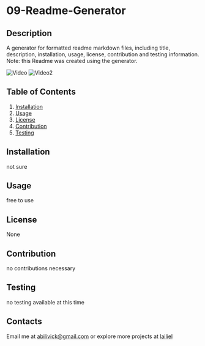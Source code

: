 # 09-Readme-Generator

## Description

A generator for formatted readme markdown files, including title, description, installation, usage, license, contribution and testing information.
Note: this Readme was created using the generator.

![Video](./Develop/Assets/Video1.gif)
![Video2](./Develop/Assets/Video2.gif)

## Table of Contents

1. [Installation](#installation)
2. [Usage](#usage)
3. [License](#license)
4. [Contribution](#contribution)
5. [Testing](#testing)

## Installation

not sure

## Usage

free to use

## License

None

## Contribution

no contributions necessary

## Testing

no testing available at this time

## Contacts

Email me at [abilivick@gmail.com](mailto:abilivick@gmail.com) or explore more projects at [lailiel](https://www.github.com/lailiel)
